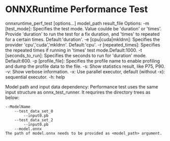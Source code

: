 # ONNXRuntime Performance Test

onnxruntime_perf_test [options...] model_path result_file
Options:
        -m [test_mode]: Specifies the test mode. Value coulde be 'duration' or 'times'.
                Provide 'duration' to run the test for a fix duration, and 'times' to repeated for a certain times. Default:'duration'.
        -e [cpu|cuda|mkldnn]: Specifies the provider 'cpu','cuda','mkldnn'. Default:'cpu'.
        -r [repeated_times]: Specifies the repeated times if running in 'times' test mode.Default:1000.
        -t [seconds_to_run]: Specifies the seconds to run for 'duration' mode. Default:600.
        -p [profile_file]: Specifies the profile name to enable profiling and dump the profile data to the file.
        -s: Show statistics result, like P75, P90.
        -v: Show verbose information.
        -x: Use parallel executor, default (without -x): sequential executor.
        -h: help

Model path and input data dependency:
    Performance test uses the same input structure as onnx_test_runner. It requrires the directory trees as below:

    --ModelName
        --test_data_set_0
            --input0.pb
        --test_data_set_2
	        --input0.pb
        --model.onnx
    The path of model.onnx needs to be provided as <model_path> argument.

